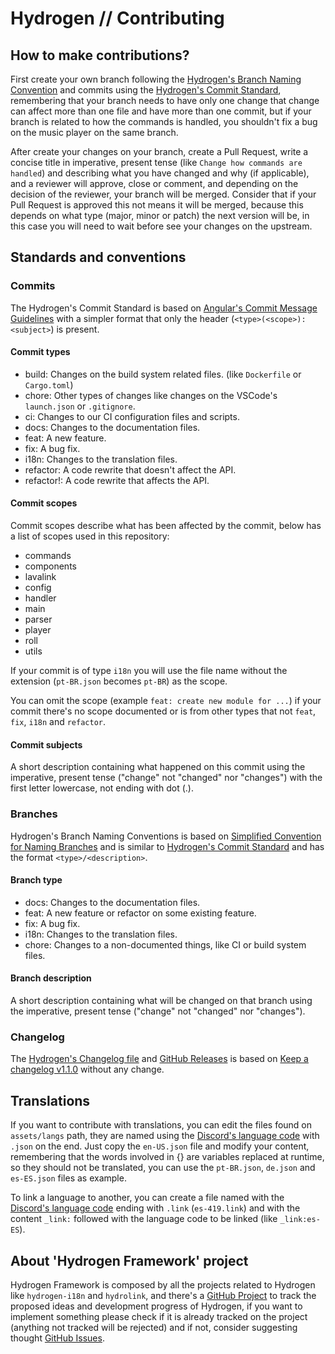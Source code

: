 # Hydrogen // Contributing

## How to make contributions?

First create your own branch following the [Hydrogen's Branch Naming Convention](#branches) and commits using the [Hydrogen's Commit Standard](#commits), remembering that your branch needs to have only one change that change can affect more than one file and have more than one commit, but if your branch is related to how the commands is handled, you shouldn't fix a bug on the music player on the same branch.

After create your changes on your branch, create a Pull Request, write a concise title in imperative, present tense (like `Change how commands are handled`) and describing what you have changed and why (if applicable), and a reviewer will approve, close or comment, and depending on the decision of the reviewer, your branch will be merged. Consider that if your Pull Request is approved this not means it will be merged, because this depends on what type (major, minor or patch) the next version will be, in this case you will need to wait before see your changes on the upstream.

## Standards and conventions

### Commits

The Hydrogen's Commit Standard is based on [Angular's Commit Message Guidelines](https://github.com/angular/angular/blob/22b96b9/CONTRIBUTING.md#-commit-message-guidelines) with a simpler format that only the header (`<type>(<scope>): <subject>`) is present.

#### Commit types

- build: Changes on the build system related files. (like `Dockerfile` or `Cargo.toml`)
- chore: Other types of changes like changes on the VSCode's `launch.json` or `.gitignore`.
- ci: Changes to our CI configuration files and scripts.
- docs: Changes to the documentation files.
- feat: A new feature.
- fix: A bug fix.
- i18n: Changes to the translation files.
- refactor: A code rewrite that doesn't affect the API.
- refactor!: A code rewrite that affects the API.

#### Commit scopes

Commit scopes describe what has been affected by the commit, below has a list of scopes used in this repository:

- commands
- components
- lavalink
- config
- handler
- main
- parser
- player
- roll
- utils

If your commit is of type `i18n` you will use the file name without the extension (`pt-BR.json` becomes `pt-BR`) as the scope.

You can omit the scope (example `feat: create new module for ...`) if your commit there's no scope documented or is from other types that not `feat`, `fix`, `i18n` and `refactor`.

#### Commit subjects

A short description containing what happened on this commit using the imperative, present tense ("change" not "changed" nor "changes") with the first letter lowercase, not ending with dot (.).

### Branches

Hydrogen's Branch Naming Conventions is based on [Simplified Convention for Naming Branches](https://dev.to/varbsan/a-simplified-convention-for-naming-branches-and-commits-in-git-il4) and is similar to [Hydrogen's Commit Standard](#commits) and has the format `<type>/<description>`.

#### Branch type

- docs: Changes to the documentation files.
- feat: A new feature or refactor on some existing feature.
- fix: A bug fix.
- i18n: Changes to the translation files.
- chore: Changes to a non-documented things, like CI or build system files.

#### Branch description

A short description containing what will be changed on that branch using the imperative, present tense ("change" not "changed" nor "changes").

### Changelog

The [Hydrogen's Changelog file](CHANGELOG.md) and [GitHub Releases](https://github.com/nashiradeer/hydrogen/releases) is based on [Keep a changelog v1.1.0](https://keepachangelog.com/en/1.1.0/) without any change.

## Translations

If you want to contribute with translations, you can edit the files found on `assets/langs` path, they are named using the [Discord's language code](https://discord.com/developers/docs/reference#locales) with `.json` on the end. Just copy the `en-US.json` file and modify your content, remembering that the words involved in {} are variables replaced at runtime, so they should not be translated, you can use the `pt-BR.json`, `de.json` and `es-ES.json` files as example.

To link a language to another, you can create a file named with the [Discord's language code](https://discord.com/developers/docs/reference#locales) ending with `.link` (`es-419.link`) and with the content `_link:` followed with the language code to be linked (like `_link:es-ES`).

## About 'Hydrogen Framework' project

Hydrogen Framework is composed by all the projects related to Hydrogen like `hydrogen-i18n` and `hydrolink`, and there's a [GitHub Project](https://github.com/users/nashiradeer/projects/8) to track the proposed ideas and development progress of Hydrogen, if you want to implement something please check if it is already tracked on the project (anything not tracked will be rejected) and if not, consider suggesting thought [GitHub Issues](https://github.com/nashiradeer/hydrogen/issues).
